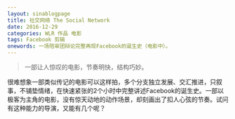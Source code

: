 ```yaml
---
layout: sinablogpage
title: 社交网络 The Social Network
date: 2016-12-29
categories: WLR 作品 电影
tags: Facebook 剪辑
onewords: 一场陪审团辩论完整再现Facebook的诞生史（电影中）。
---
```

> 一部让人惊叹的电影，节奏明快，结构巧妙。

很难想象一部类似传记的电影可以这样拍，多个分支独立发展、交汇推进，只叙事，不铺垫情绪，在快速紧张的2个小时中完整讲述Facebook的诞生史。一部以极客为主角的电影，没有惊天动地的动作场景，却刻画出了扣人心弦的节奏。试问有这种能力的导演，又能有几个呢？


